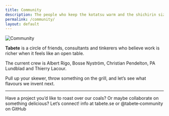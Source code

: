 ```yaml
---
title: Community
description: The people who keep the kotatsu warm and the shichirin sizzling.
permalink: /community/
layout: default
---
```


<p class="brand-wrapper">
  <img src="{{ site.baseurl }}/assets/img/community_ico.png" alt="Community" class="brand-mark">
</p>

**Tabete** is a circle of friends, consultants and tinkerers who believe work is
richer when it feels like an open table.

The current crew is
Albert Rigo, Bosse Nyström, Christian Pendelton, PA Lundblad and Thierry Lacour.

Pull up your skewer, throw something on the grill, and let’s see what flavours we invent next.

---

Have a project you’d like to roast over our coals? Or maybe collaborate on something delicious? Let’s connect! info at tabete.se or @tabete‑community on GitHub
